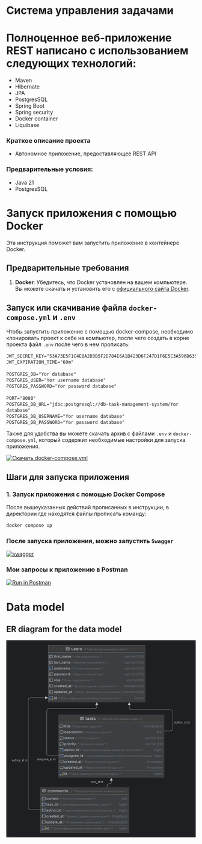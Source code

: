 # Система управления задачами

# Полноценное веб-приложение REST написано с использованием следующих технологий:

- Maven
- Hibernate
- JPA
- PostgresSQL
- Spring Boot
- Spring security
- Docker container
- Liquibase 

### Краткое описание проекта

- Автономное приложение, предоставляющее REST API

### Предварительные условия:

- Java 21
- PostgresSQL

# Запуск приложения с помощью Docker

Эта инструкция поможет вам запустить приложение в контейнере Docker.

## Предварительные требования

1. **Docker**: Убедитесь, что Docker установлен на вашем компьютере. Вы можете скачать и установить его с [официального сайта Docker](https://www.docker.com/get-started).

## Запуск или скачивание файла `docker-compose.yml` и `.env`

Чтобы запустить приложение с помощью docker-compose, необходимо клонировать проект к себе на компьютер, после чего создать
в корне проекта файл `.env` после чего в нем прописать:

```.dotenv
JWT_SECRET_KEY="53A73E5F1C4E0A2D3B5F2D784E6A1B423D6F247D1F6E5C3A596D635A75327855"
JWT_EXPIRATION_TIME="60m"

POSTGRES_DB="Yor database"
POSTGRES_USER="Yor username database"
POSTGRES_PASSWORD="Yor password database"

PORT="8080"
POSTGRES_DB_URL="jdbc:postgresql://db-task-management-system/Yor database"
POSTGRES_DB_USERNAME="Yor username database"
POSTGRES_DB_PASSWORD="Yor password database"
```

Также для удобства вы можете скачать архив с файлами `.env` и `docker-compose.yml`, который содержит необходимые настройки 
для запуска приложения. 

[![Скачать docker-compose.yml](https://img.shields.io/badge/Скачать%20docker--compose.yml-blue)](https://drive.google.com/drive/folders/1ztmCCncx75RUAmWTNZv3hBcFH6u-fr1M?usp=drive_link)

## Шаги для запуска приложения

### 1. Запуск приложения с помощью Docker Compose

После вышеуказанных действий прописанных в инструкции, в директории где находятся файлы прописать команду:

```bash
docker compose up
```

### После запуска приложения, можно запустить ```Swagger```

[![swagger](https://img.shields.io/badge/Открыть%20swagger-ui-green)](http://localhost:8080/swagger-ui/index.html)

### Мои запросы к приложению в Postman

[![Run in Postman](https://run.pstmn.io/button.svg)](https://documenter.getpostman.com/view/21948648/2sAYkDMLRS)

# Data model

## ER diagram for the data model

<a href="materials/db_diagram.png">
    <img src="materials/db_diagram.png" alt="db_diagram" width="600"/>
</a>